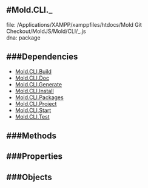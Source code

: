 
#Mold.CLI._
---------------------------------------

file: /Applications/XAMPP/xamppfiles/htdocs/Mold Git Checkout/MoldJS/Mold/CLI/_.js  
dna: package


	




###Dependencies
--------------

* [Mold.CLI.Build](../../Mold/CLI/Build.md) 
* [Mold.CLI.Doc](../../Mold/CLI/Doc.md) 
* [Mold.CLI.Generate](../../Mold/CLI/Generate.md) 
* [Mold.CLI.Install](../../Mold/CLI/Install.md) 
* [Mold.CLI.Packages](../../Mold/CLI/Packages.md) 
* [Mold.CLI.Project](../../Mold/CLI/Project.md) 
* [Mold.CLI.Start](../../Mold/CLI/Start.md) 
* [Mold.CLI.Test](../../Mold/CLI/Test.md) 



   
###Methods
--------------

   
###Properties
-------------

   
###Objects
------------


		
